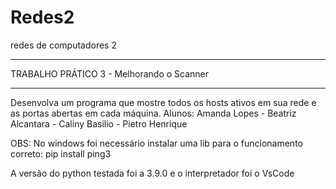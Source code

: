 # Redes2
redes de computadores 2
_____________________________________________
TRABALHO PRÁTICO 3 - Melhorando o Scanner
__________________________________________________ 
Desenvolva um programa que mostre todos os hosts ativos em sua rede e as portas abertas em cada máquina.
Alunos: Amanda Lopes - Beatriz Alcantara - Caliny Basilio - Pietro Henrique


OBS: No windows foi necessário instalar uma lib para o funcionamento correto:
pip install ping3

A versão do python testada foi a 3.9.0 e o interpretador foi o VsCode
